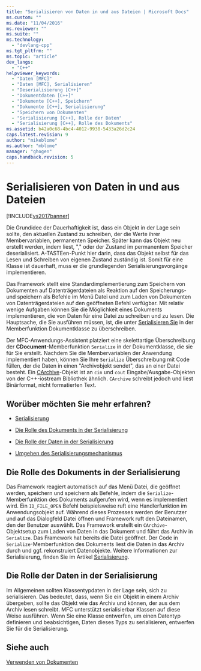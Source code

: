 ```yaml
---
title: "Serialisieren von Daten in und aus Dateien | Microsoft Docs"
ms.custom: ""
ms.date: "11/04/2016"
ms.reviewer: ""
ms.suite: ""
ms.technology: 
  - "devlang-cpp"
ms.tgt_pltfrm: ""
ms.topic: "article"
dev_langs: 
  - "C++"
helpviewer_keywords: 
  - "Daten [MFC]"
  - "Daten [MFC], Serialisieren"
  - "Deserialisierung [C++]"
  - "Dokumentdaten [C++]"
  - "Dokumente [C++], Speichern"
  - "Dokumente [C++], Serialisierung"
  - "Speichern von Dokumenten"
  - "Serialisierung [C++], Rolle der Daten"
  - "Serialisierung [C++], Rolle des Dokuments"
ms.assetid: b42a0c68-4bc4-4012-9938-5433a26d2c24
caps.latest.revision: 9
author: "mikeblome"
ms.author: "mblome"
manager: "ghogen"
caps.handback.revision: 5
---
```

# Serialisieren von Daten in und aus Dateien
[!INCLUDE[vs2017banner](../assembler/inline/includes/vs2017banner.md)]

Die Grundidee der Dauerhaftigkeit ist, dass ein Objekt in der Lage sein sollte, den aktuellen Zustand zu schreiben, der die Werte ihrer Membervariablen, permanenten Speicher.  Später kann das Objekt neu erstellt werden, indem liest, "," oder der Zustand im permanentem Speicher deserialisiert.  A\-TASTEen\-Punkt hier darin, dass das Objekt selbst für das Lesen und Schreiben von eigenen Zustand zuständig ist.  Somit für eine Klasse ist dauerhaft, muss er die grundlegenden Serialisierungsvorgänge implementieren.  
  
 Das Framework stellt eine Standardimplementierung zum Speichern von Dokumenten auf Datenträgerdateien als Reaktion auf den Speicherungs\- und speichern als Befehle im Menü Datei und zum Laden von Dokumenten von Datenträgerdateien auf den geöffneten Befehl verfügbar.  Mit relativ wenige Aufgaben können Sie die Möglichkeit eines Dokuments implementieren, die von Daten für eine Datei zu schreiben und zu lesen.  Die Hauptsache, die Sie ausführen müssen, ist, die unter [Serialisieren Sie](../Topic/CObject::Serialize.md) in der Memberfunktion Dokumentklasse zu überschreiben.  
  
 Der MFC\-Anwendungs\-Assistent platziert eine skelettartige Überschreibung der **CDocument**\-Memberfunktion `Serialize` in der Dokumentklasse, die sie für Sie erstellt.  Nachdem Sie die Membervariablen der Anwendung implementiert haben, können Sie Ihre `Serialize` Überschreibung mit Code füllen, der die Daten in einen "Archivobjekt sendet", das an einer Datei besteht.  Ein [CArchive](../mfc/reference/carchive-class.md)\-Objekt ist an `cin` und `cout` Eingabe\/Ausgabe\-Objekten von der C\+\+\-iostream Bibliothek ähnlich.  `CArchive` schreibt jedoch und liest Binärformat, nicht formatierten Text.  
  
## Worüber möchten Sie mehr erfahren?  
  
-   [Serialisierung](../mfc/serialization-in-mfc.md)  
  
-   [Die Rolle des Dokuments in der Serialisierung](#_core_the_document.92.s_role_in_serialization)  
  
-   [Die Rolle der Daten in der Serialisierung](#_core_the_data.92.s_role_in_serialization)  
  
-   [Umgehen des Serialisierungsmechanismus](../mfc/bypassing-the-serialization-mechanism.md)  
  
##  <a name="_core_the_document.92.s_role_in_serialization"></a> Die Rolle des Dokuments in der Serialisierung  
 Das Framework reagiert automatisch auf das Menü Datei, die geöffnet werden, speichern und speichern als Befehle, indem die `Serialize`\-Memberfunktion des Dokuments aufgerufen wird, wenn es implementiert wird.  Ein `ID_FILE_OPEN` Befehl beispielsweise ruft eine Handlerfunktion im Anwendungsobjekt auf.  Während dieses Prozesses werden der Benutzer und auf das Dialogfeld Datei öffnen und Framework ruft den Dateinamen, den der Benutzer auswählt.  Das Framework erstellt ein `CArchive`\-Objektsetup zum Laden von Daten in das Dokument und führt das Archiv in `Serialize`.  Das Framework hat bereits die Datei geöffnet.  Der Code in `Serialize`\-Memberfunktion des Dokuments liest die Daten in das Archiv durch und ggf. rekonstruiert Datenobjekte.  Weitere Informationen zur Serialisierung, finden Sie im Artikel [Serialisierung](../mfc/serialization-in-mfc.md).  
  
##  <a name="_core_the_data.92.s_role_in_serialization"></a> Die Rolle der Daten in der Serialisierung  
 Im Allgemeinen sollten Klassentypdaten in der Lage sein, sich zu serialisieren.  Das bedeutet, dass, wenn Sie ein Objekt in einem Archiv übergeben, sollte das Objekt wie das Archiv und können, der aus dem Archiv lesen schreibt.  MFC unterstützt serialisierbar Klassen auf diese Weise ausführen.  Wenn Sie eine Klasse entwerfen, um einen Datentyp definieren und beabsichtigen, Daten dieses Typs zu serialisieren, entwerfen Sie für die Serialisierung.  
  
## Siehe auch  
 [Verwenden von Dokumenten](../mfc/using-documents.md)